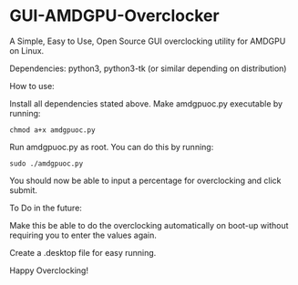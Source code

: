 # GUI-AMDGPU-Overclocker
A Simple, Easy to Use, Open Source GUI overclocking utility for AMDGPU on Linux.

Dependencies:
	python3,
	python3-tk (or similar depending on distribution)

How to use:

Install all dependencies stated above.
Make amdgpuoc.py executable by running:

	chmod a+x amdgpuoc.py
Run amdgpuoc.py as root. You can do this by running:

	sudo ./amdgpuoc.py
You should now be able to input a percentage for overclocking and click submit.




To Do in the future:

Make this be able to do the overclocking automatically on boot-up without requiring you to enter the values again.

Create a .desktop file for easy running.

Happy Overclocking!

